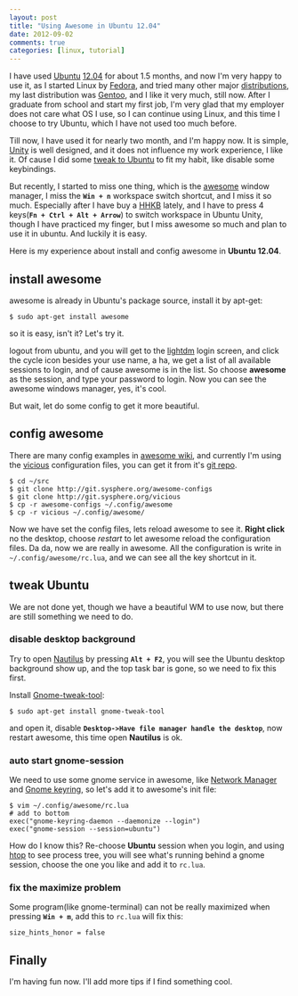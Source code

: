 ```yaml
---
layout: post
title: "Using Awesome in Ubuntu 12.04"
date: 2012-09-02
comments: true
categories: [linux, tutorial]
---
```


I have used [Ubuntu](http://www.ubuntu.com/) [12.04](http://releases.ubuntu.com/12.04/) for about 1.5 months, and now I'm very happy to use it, as I started Linux by [Fedora](http://fedoraproject.org/), and tried many other major [distributions](http://distrowatch.com/), my last distribution was [Gentoo](http://www.gentoo.org/), and I like it very much, still now. After I graduate from school and start my first job, I'm very glad that my employer does not care what OS I use, so I can continue using Linux, and this time I choose to try Ubuntu, which I have not used too much before.

<!--more-->

Till now, I have used it for nearly two month, and I'm happy now. It is simple, [Unity](http://unity.ubuntu.com/) is well designed, and it does not influence my work experience, I like it. Of cause I did some [tweak to Ubuntu](http://justlaputa.github.com/2012/07/install-ubuntu-en.html) to fit my habit, like disable some keybindings.

But recently, I started to miss one thing, which is the [awesome](http://awesome.naquadah.org/) window manager, I miss the **`Win + n`** workspace switch shortcut, and I miss it so much. Especially after I have buy a [HHKB](http://justlaputa.github.com/2012/08/buy-hhkb.html) lately, and I have to press 4 keys(**`Fn + Ctrl + Alt + Arrow`**) to switch workspace in Ubuntu Unity, though I have practiced my finger, but I miss awesome so much and plan to use it in ubuntu. And luckily it is easy.

Here is my experience about install and config awesome in **Ubuntu 12.04**. 

## install awesome

awesome is already in Ubuntu's package source, install it by apt-get:

    $ sudo apt-get install awesome
    
so it is easy, isn't it? Let's try it.

logout from ubuntu, and you will get to the [lightdm](http://wiki.freedesktop.org/wiki/Software/LightDM) login screen, and click the cycle icon besides your use name, a ha, we get a list of all available sessions to login, and of cause awesome is in the list. So choose **awesome** as the session, and type your password to login. Now you can see the awesome windows manager, yes, it's cool.

But wait, let do some config to get it more beautiful.

## config awesome

There are many config examples in [awesome wiki](http://awesome.naquadah.org/wiki/User_Configuration_Files), and currently I'm using the [vicious](http://awesome.naquadah.org/wiki/Vicious) configuration files, you can get it from it's [git repo](http://git.sysphere.org/).

    $ cd ~/src
    $ git clone http://git.sysphere.org/awesome-configs
    $ git clone http://git.sysphere.org/vicious
    $ cp -r awesome-configs ~/.config/awesome
    $ cp -r vicious ~/.config/awesome/

Now we have set the config files, lets reload awesome to see it. **Right click** no the desktop, choose *restart* to let awesome reload the configuration files. Da da, now we are really in awesome. All the configuration is write in `~/.config/awesome/rc.lua`, and we can see all the key shortcut in it.

## tweak Ubuntu

We are not done yet, though we have a beautiful WM to use now, but there are still something we need to do. 

### disable desktop background

Try to open [Nautilus](https://live.gnome.org/Nautilus) by pressing **`Alt + F2`**, you will see the Ubuntu desktop background show up, and the top task bar is gone, so we need to fix this first.

Install [Gnome-tweak-tool](https://live.gnome.org/GnomeTweakTool):

    $ sudo apt-get install gnome-tweak-tool

and open it, disable **`Desktop->Have file manager handle the desktop`**, now restart awesome, this time open **Nautilus** is ok.

### auto start gnome-session

We need to use some gnome service in awesome, like [Network Manager](http://projects.gnome.org/NetworkManager/) and [Gnome keyring](https://live.gnome.org/GnomeKeyring), so let's add it to awesome's init file:

    $ vim ~/.config/awesome/rc.lua
    # add to bottom
    exec("gnome-keyring-daemon --daemonize --login")
    exec("gnome-session --session=ubuntu")

How do I know this? Re-choose **Ubuntu** session when you login, and using [htop](http://htop.sourceforge.net/) to see process tree, you will see what's running behind a gnome session, choose the one you like and add it to `rc.lua`.

### fix the maximize problem

Some program(like gnome-terminal) can not be really maximized when pressing **`Win + m`**, add this to `rc.lua` will fix this:

    size_hints_honor = false

## Finally

I'm having fun now. I'll add more tips if I find something cool.
